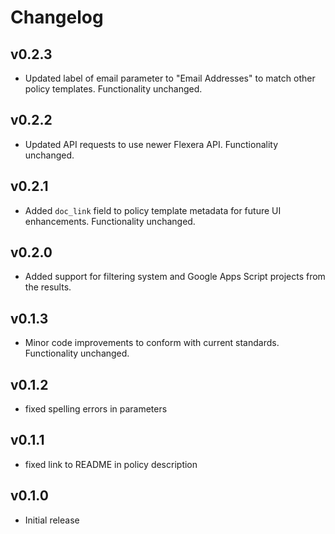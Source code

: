 # Changelog

## v0.2.3

- Updated label of email parameter to "Email Addresses" to match other policy templates. Functionality unchanged.

## v0.2.2

- Updated API requests to use newer Flexera API. Functionality unchanged.

## v0.2.1

- Added `doc_link` field to policy template metadata for future UI enhancements. Functionality unchanged.

## v0.2.0

- Added support for filtering system and Google Apps Script projects from the results.

## v0.1.3

- Minor code improvements to conform with current standards. Functionality unchanged.

## v0.1.2

- fixed spelling errors in parameters

## v0.1.1

- fixed link to README in policy description

## v0.1.0

- Initial release
